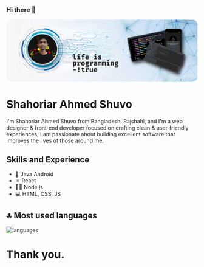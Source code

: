 ### Hi there 👋

![Design and Development](./banner.png)

# Shahoriar Ahmed Shuvo
I'm Shahoriar Ahmed Shuvo from Bangladesh, Rajshahi, and I'm a web designer & front‑end developer focused on crafting clean & user‑friendly experiences, I am passionate about building excellent software that improves the lives of those around me.

## Skills and Experience
* 📱 Java Android
* ⚛ React
* 👨‍💻 Node js
* 💻 HTML, CSS, JS

## 🔝 Most used languages

<p align="">
  <img alt="languages" src="https://github-readme-stats.vercel.app/api/top-langs/?username=devshahoriar&layout=compact&hide_border=true&theme=radical" />
</p>

# Thank you.
<!-- ![Design and Development](./happy.gif) -->

<!--
**devshahoriar/devshahoriar** is a ✨ _special_ ✨ repository because its `README.md` (this file) appears on your GitHub profile.

Here are some ideas to get you started:

- 🔭 I’m currently working on ...
- 🌱 I’m currently learning ...
- 👯 I’m looking to collaborate on ...
- 🤔 I’m looking for help with ...
- 💬 Ask me about ...
- 📫 How to reach me: ...
- 😄 Pronouns: ...
- ⚡ Fun fact: ...
-->
